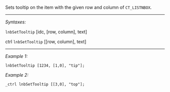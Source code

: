 Sets tooltip on the item with the given row and column of `CT_LISTNBOX`.


---
*Syntaxes:*

`lnbSetTooltip` [idc, [row, column], text]

ctrl `lnbSetTooltip` [<nowiki/>[row, column], text]

---
*Example 1:*

```sqf
lnbSetTooltip [1234, [1,0], "tip"];
```

*Example 2:*

```sqf
_ctrl lnbSetTooltip [[3,0], "top"];
```